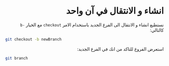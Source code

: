 <div dir="rtl">

# انشاء و الانتقال في آن واحد

نستطيع انشاء و الانتقال الى الفرع الجديد باستخدام الامر `checkout` مع الخيار `-b` كالتالي:

<div dir="ltr">

```bash
git checkout -b newBranch
```

</div>

استعرض الفروع للتاكد من انك في الفرع الجديد:

<div dir="ltr">

```bash
git branch
```

</div>

</div>
